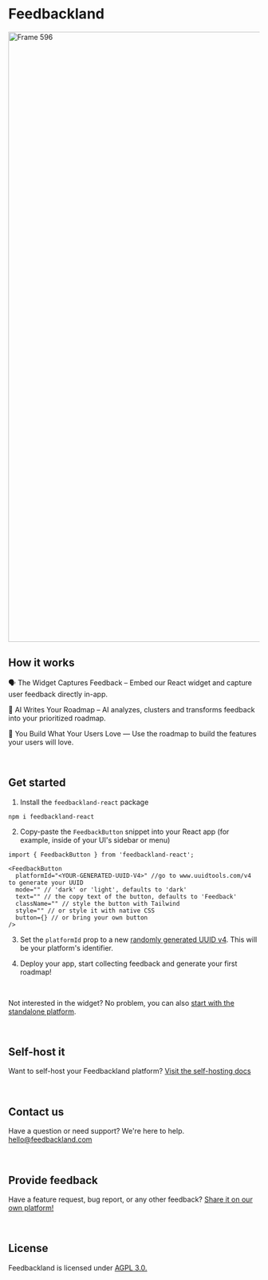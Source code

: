 # Feedbackland

<img width="2473" height="1221" alt="Frame 596" src="https://github.com/user-attachments/assets/ef993b79-1d91-45a0-9b01-92530df90093" />

## How it works

🗣️ The Widget Captures Feedback – Embed our React widget and capture user feedback directly in-app.

🤖 AI Writes Your Roadmap – AI analyzes, clusters and transforms feedback into your prioritized roadmap.

🚀 You Build What Your Users Love — Use the roadmap to build the features your users will love.

&nbsp;
&nbsp;

## Get started

1. Install the `feedbackland-react` package
```
npm i feedbackland-react
```
2. Copy-paste the `FeedbackButton` snippet into your React app (for example, inside of your UI's sidebar or menu)
```tsx
import { FeedbackButton } from 'feedbackland-react';

<FeedbackButton
  platformId="<YOUR-GENERATED-UUID-V4>" //go to www.uuidtools.com/v4 to generate your UUID
  mode="" // 'dark' or 'light', defaults to 'dark'
  text="" // the copy text of the button, defaults to 'Feedback'
  className="" // style the button with Tailwind
  style="" // or style it with native CSS
  button={} // or bring your own button
/>
```
3. Set the `platformId` prop to a new [randomly generated UUID v4](https://www.uuidtools.com/v4). This will be your platform's identifier.

4. Deploy your app, start collecting feedback and generate your first roadmap!

&nbsp;

Not interested in the widget? No problem, you can also [start with the standalone platform](https://get-started.feedbackland.com).

&nbsp;
&nbsp;

## Self-host it

Want to self-host your Feedbackland platform? [Visit the self-hosting docs](https://github.com/feedbackland/feedbackland/blob/main/SELFHOSTING.md)

&nbsp;
&nbsp;

## Contact us

Have a question or need support? We're here to help. [hello@feedbackland.com](mailto:hello@feedbackland.com)

&nbsp;
&nbsp;

## Provide feedback

Have a feature request, bug report, or any other feedback? [Share it on our own platform!](https://dogfood.feedbackland.com)

&nbsp;
&nbsp;

## License

Feedbackland is licensed under [AGPL 3.0.](https://github.com/feedbackland/feedbackland?tab=AGPL-3.0-1-ov-file)
